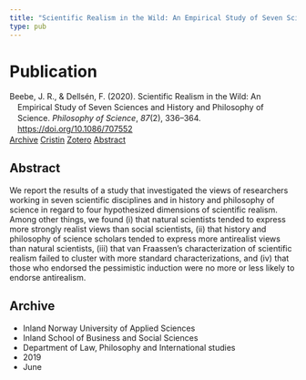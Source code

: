 ```yaml
---
title: "Scientific Realism in the Wild: An Empirical Study of Seven Sciences and History and Philosophy of Science"
type: pub
---
```

<h1>Publication</h1>
<article id="csl-bib-container-F7Y26UEN" class="csl-bib-container">
  <div class="csl-bib-body" style="line-height: 1.35; padding-left: 1em; text-indent:-1em;">
  <div class="csl-entry">Beebe, J. R., &amp; Dells&#xE9;n, F. (2020). Scientific Realism in the Wild: An Empirical Study of Seven Sciences and History and Philosophy of Science. <i>Philosophy of Science</i>, <i>87</i>(2), 336&#x2013;364. <a href="https://doi.org/10.1086/707552">https://doi.org/10.1086/707552</a></div>
</div>
  <div class="csl-bib-buttons">
    <a href="#taxonomy-article-F7Y26UEN" class="csl-bib-button">Archive</a>
    <a href="https://app.cristin.no/results/show.jsf?id=1704057" alt="Cristin URL" class="csl-bib-button">Cristin</a>
    <a href="http://zotero.org/groups/5022929/items/F7Y26UEN" alt="Zotero URL" class="csl-bib-button">Zotero</a>
    <a href="#abstract-article-F7Y26UEN" class="csl-bib-button">Abstract</a>
  </div>
  <div id="csl-bib-meta-container-F7Y26UEN"></div>
</article>
<div id="csl-bib-meta-F7Y26UEN" class="csl-bib-meta">
  <article id="abstract-article-F7Y26UEN" class="abstract-article">
    <h1>Abstract</h1>
    We report the results of a study that investigated the views of researchers working in seven scientific disciplines and in history and philosophy of science in regard to four hypothesized dimensions of scientific realism. Among other things, we found (i) that natural scientists tended to express more strongly realist views than social scientists, (ii) that history and philosophy of science scholars tended to express more antirealist views than natural scientists, (iii) that van Fraassen’s characterization of scientific realism failed to cluster with more standard characterizations, and (iv) that those who endorsed the pessimistic induction were no more or less likely to endorse antirealism.
  </article>
  <article id="taxonomy-article-F7Y26UEN" class="taxonomy-article">
    <h1>Archive</h1>
    <ul>
      <li>Inland Norway University of Applied Sciences</li>
      <li>Inland School of Business and Social Sciences</li>
      <li>Department of Law, Philosophy and International studies</li>
      <li>2019</li>
      <li>June</li>
    </ul>
  </article>
</div>
